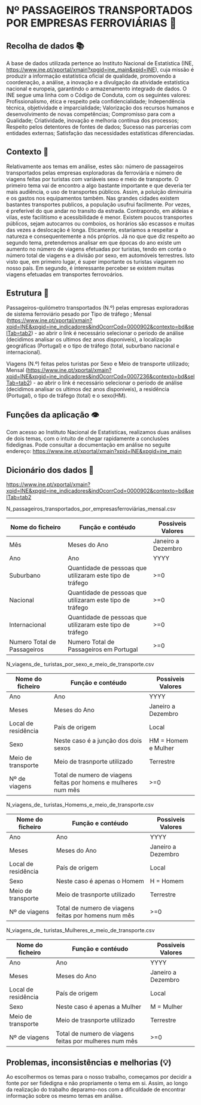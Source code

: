 # Nº PASSAGEIROS TRANSPORTADOS POR EMPRESAS FERROVIÁRIAS :steam_locomotive: 
## Recolha de dados 📚
A base de dados utilizada pertence ao Instituto Nacional de Estatística (INE, https://www.ine.pt/xportal/xmain?xpgid=ine_main&xpid=INE), cuja missão é produzir a informação estatística oficial de qualidade, promovendo a coordenação, a análise, a inovação e a divulgação da atividade estatística nacional e europeia, garantindo o armazenamento integrado de dados. O INE segue uma linha com o Código de Conduta, com os seguintes valores: Profissionalismo, ética e respeito pela confidencialidade; Independência técnica, objetividade e imparcialidade; Valorização dos recursos humanos e desenvolvimento de novas competências; Compromisso para com a Qualidade; Criatividade, inovação e melhoria contínua dos processos; Respeito pelos detentores de fontes de dados; Sucesso nas parcerias com entidades externas; Satisfação das necessidades estatísticas diferenciadas.

## Contexto 📜
Relativamente aos temas em análise, estes são: número de passageiros transportados pelas empresas exploradoras da ferroviária e número de viagens feitas por turistas com variáveis sexo e meio de transporte.
O primeiro tema vai de encontro a algo bastante importante e que deveria ter mais audiência, o uso de transportes públicos. Assim, a poluição diminuiria e os gastos nos equipamentos também. Nas grandes cidades existem bastantes transportes publicos, a população usufrui facilmente. Por vezes, é preferível do que andar no transito da estrada. Contrapondo, em aldeias e vilas, este facilitismo e acessibilidade é menor. Existem poucos transportes públicos, sejam autocarros ou comboios, os horários são escassos e muitas das vezes a deslocação é longa. Eticamente, estaríamos a respeitar a natureza e consequentemente a nós próprios.
Já no que que diz respeito ao segundo tema, pretendemos analisar em que épocas do ano existe um aumento no número de viagens efetuadas por turistas, tendo em conta o número total de viagens e a divisão por sexo, em automóveis terrestres. Isto visto que, em primeiro lugar, é super importante os turistas viagarem no nosso país. Em segundo, é interessante perceber se existem muitas viagens efetuadas em transportes ferrovoários.

## Estrutura 🔨
Passageiros-quilómetro transportados (N.º) pelas empresas exploradoras de sistema ferroviário pesado por Tipo de tráfego ; Mensal
(https://www.ine.pt/xportal/xmain?xpid=INE&xpgid=ine_indicadores&indOcorrCod=0000902&contexto=bd&selTab=tab2) - ao abrir o link é necessário selecionar o periodo de análise (decidimos analisar os ultimos dez anos disponiveis), a localização geográficas (Portugal) e o tipo de tráfego (total, suburbano nacional e internacional).

Viagens (N.º) feitas pelos turistas por Sexo e Meio de transporte utilizado; Mensal
(https://www.ine.pt/xportal/xmain?xpid=INE&xpgid=ine_indicadores&indOcorrCod=0007236&contexto=bd&selTab=tab2) - ao abrir o link é necessário selecionar o periodo de análise (decidimos analisar os ultimos dez anos disponiveis), a residência (Portugal), o tipo de tráfego (total) e o sexo(HM).

## Funções da aplicação 👁️
Com acesso ao Instituto Nacional de Estatistícas, realizamos duas análises de dois temas, com o intuito de chegar rapidamente a conclusões fidedignas. Pode consultar a documentação em análise no seguite endereço:
https://www.ine.pt/xportal/xmain?xpid=INE&xpgid=ine_main

## Dicionário dos dados 📔

https://www.ine.pt/xportal/xmain?xpid=INE&xpgid=ine_indicadores&indOcorrCod=0000902&contexto=bd&selTab=tab2

N_passageiros_transportados_por_empresasferroviárias_mensal.csv

| Nome do ficheiro  |  Função e contéudo  |  Possiveis Valores  |
| ------------------- | ------------------- | ----------------- |
|  Mês |  Meses do Ano  | Janeiro a Dezembro |
|  Ano |  Ano | YYYY |
|  Suburbano |  Quantidade de pessoas que utilizaram este tipo de tráfego | >=0 |
|  Nacional |  Quantidade de pessoas que utilizaram este tipo de tráfego | >=0 |
|  Internacional |  Quantidade de pessoas que utilizaram este tipo de tráfego | >=0 |
|  Numero Total de Passageiros |  Numero Total de Passageiros em Portugal |  >=0  |


N_viagens_de_ turistas_por_sexo_e_meio_de_transporte.csv


| Nome do ficheiro  |  Função e contéudo  |  Possiveis Valores  |
| ------------------- | ------------------- | ----------------- |
|  Ano |  Ano  |  YYYY  |
|  Meses |  Meses do Ano  | Janeiro a Dezembro |
|  Local de residência | País de origem | Local  |
|  Sexo | Neste caso é a junção dos dois sexos  |  HM = Homem e Mulher  |
|  Meio de transporte |  Meio de trasnporte utilizado  | Terrestre  |
|  Nº de viagens |  Total de numero de viagens feitas por homens e mulheres num mês  |  >=0  | 

N_viagens_de_ turistas_Homems_e_meio_de_transporte.csv


| Nome do ficheiro  |  Função e contéudo  |  Possiveis Valores  |
| ------------------- | ------------------- | ----------------- |
|  Ano |  Ano  |  YYYY  |
|  Meses |  Meses do Ano  | Janeiro a Dezembro |
|  Local de residência | País de origem | Local  |
|  Sexo | Neste caso é apenas o Homem  |  H = Homem |
|  Meio de transporte |  Meio de trasnporte utilizado  | Terrestre  |
|  Nº de viagens |  Total de numero de viagens feitas por homens num mês  |  >=0  | 


N_viagens_de_ turistas_Mulheres_e_meio_de_transporte.csv


| Nome do ficheiro  |  Função e contéudo  |  Possiveis Valores  |
| ------------------- | ------------------- | ----------------- |
|  Ano |  Ano  |  YYYY  |
|  Meses |  Meses do Ano  | Janeiro a Dezembro |
|  Local de residência | País de origem | Local  |
|  Sexo | Neste caso é apenas a Mulher  |  M = Mulher  |
|  Meio de transporte |  Meio de trasnporte utilizado  | Terrestre  |
|  Nº de viagens |  Total de numero de viagens feitas por mulheres num mês  |  >=0  | 


## Problemas, inconsistências e melhorias (💡)
Ao escolhermos os temas para o nosso trabalho, começamos por decidir a fonte por ser fidedigna e não propriamente o tema em si. Assim, ao longo da realização do trabalho deparamo-nos com a dificuldade de encontrar informação sobre os mesmo temas em análise.
